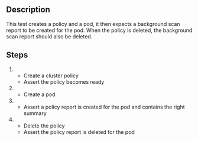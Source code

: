 ## Description

This test creates a policy and a pod, it then expects a background scan report to be created for the pod.
When the policy is deleted, the background scan report should also be deleted.

## Steps

1.  - Create a cluster policy
    - Assert the policy becomes ready
1.  - Create a pod
1.  - Assert a policy report is created for the pod and contains the right summary
1.  - Delete the policy
    - Assert the policy report is deleted for the pod
